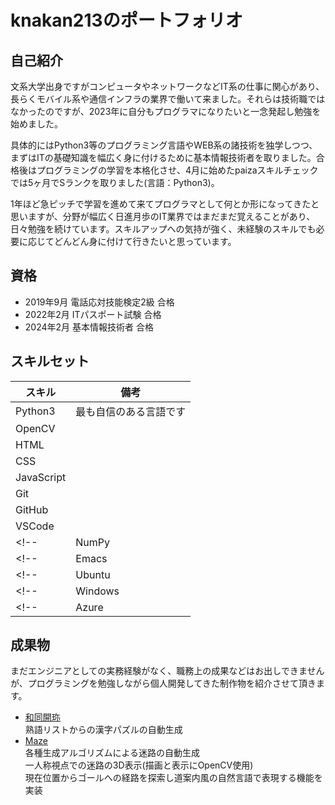 # knakan213のポートフォリオ

## 自己紹介
文系大学出身ですがコンピュータやネットワークなどIT系の仕事に関心があり、長らくモバイル系や通信インフラの業界で働いて来ました。それらは技術職ではなかったのですが、2023年に自分もプログラマになりたいと一念発起し勉強を始めました。

具体的にはPython3等のプログラミング言語やWEB系の諸技術を独学しつつ、まずはITの基礎知識を幅広く身に付けるために基本情報技術者を取りました。合格後はプログラミングの学習を本格化させ、4月に始めたpaizaスキルチェックでは5ヶ月でSランクを取りました(言語：Python3)。

1年ほど急ピッチで学習を進めて来てプログラマとして何とか形になってきたと思いますが、分野が幅広く日進月歩のIT業界ではまだまだ覚えることがあり、日々勉強を続けています。スキルアップへの気持が強く、未経験のスキルでも必要に応じてどんどん身に付けて行きたいと思っています。

## 資格
- 2019年9月 電話応対技能検定2級 合格
- 2022年2月 ITパスポート試験 合格
- 2024年2月 基本情報技術者 合格

## スキルセット
| スキル     | 備考                   |
|------------|------------------------|
| Python3    | 最も自信のある言語です |
| OpenCV     |                        |
| HTML       |                        |
| CSS        |                        |
| JavaScript |                        |
| Git        |                        |
| GitHub     |                        |
| VSCode     |                        |
<!--| NumPy      |                         |-->
<!--| Emacs      |                         |-->
<!--| Ubuntu     | WSLからの使用です       |-->
<!--| Windows    |                         |-->
<!--| Azure      | Cognitive Serviceを利用 |-->

## 成果物
まだエンジニアとしての実務経験がなく、職務上の成果などはお出しできませんが、プログラミングを勉強しながら個人開発してきた制作物を紹介させて頂きます。
- [和同開珎](https://github.com/knakan213/wado-puzzle)  
  熟語リストからの漢字パズルの自動生成
- [Maze](https://github.com/knakan213/maze)  
  各種生成アルゴリズムによる迷路の自動生成  
  一人称視点での迷路の3D表示(描画と表示にOpenCV使用)  
  現在位置からゴールへの経路を探索し道案内風の自然言語で表現する機能を実装
